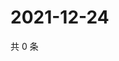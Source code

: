 # 2021-12-24

共 0 条

<!-- BEGIN WEIBO -->
<!-- 最后更新时间 Fri Dec 24 2021 13:05:08 GMT+0800 (China Standard Time) -->

<!-- END WEIBO -->
